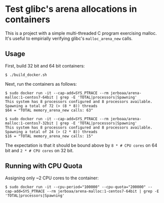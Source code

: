 # Test glibc's arena allocations in containers

This is a project with a simple multi-threaded C program exercising malloc.
It's useful to empirially verifying glibc's `malloc_arena_new` calls.

## Usage

First, build 32 bit and 64 bit containers:

    $ ./build_docker.sh

Next, run the containers as follows:

    $ sudo docker run -it --cap-add=SYS_PTRACE --rm jerboaa/arena-malloc:1-centos7-64bit | grep -E 'TOTAL|processors|Spawning'
    This system has 8 processors configured and 8 processors available.
    Spawning a total of 72 (> (8 * 8)) threads
    $64 = "TOTAL memory_arena_new calls: 63" 

    $ sudo docker run -it --cap-add=SYS_PTRACE --rm jerboaa/arena-malloc:1-centos7-32bit | grep -E 'TOTAL|processors|Spawning'
    This system has 8 processors configured and 8 processors available.
    Spawning a total of 24 (> (2 * 8)) threads
    $16 = "TOTAL memory_arena_new calls: 15" 

The expectation is that it should be bound above by `8 * # CPU cores` on 64 bit
and `2 * # CPU cores` on 32 bit.

## Running with CPU Quota

Assigning only ~2 CPU cores to the container:

    $ sudo docker run -it --cpu-period="100000" --cpu-quota="200000" --cap-add=SYS_PTRACE --rm jerboaa/arena-malloc:1-centos7-64bit | grep -E 'TOTAL|processors|Spawning'
